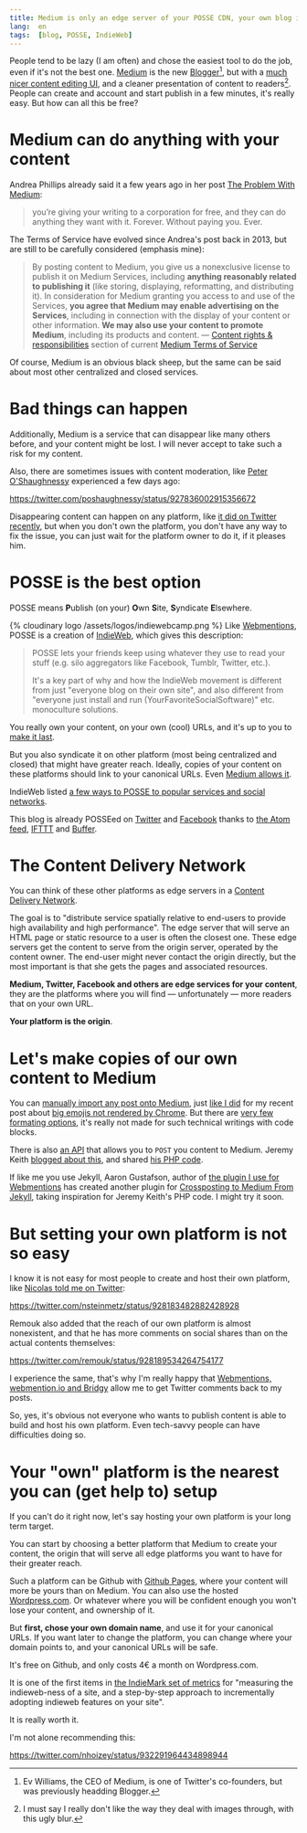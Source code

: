 ```yaml
---
title: Medium is only an edge server of your POSSE CDN, your own blog is the origin
lang:  en
tags:  [blog, POSSE, IndieWeb]
---
```


People tend to be lazy (I am often) and chose the easiest tool to do the job, even if it's not the best one. [Medium](https://medium.com/) is the new [Blogger](https://www.blogger.com/)[^ev-williams], but with a [much nicer content editing UI](https://medium.com/@ev/writing-in-medium-df8eac9f4a5e), and a cleaner presentation of content to readers[^blur]. People can create and account and start publish in a few minutes, it's really easy. But how can all this be free?

[^ev-williams]: Ev Williams, the CEO of Medium, is one of Twitter's co-founders, but was previously headding Blogger. 

[^blur]: I must say I really don't like the way they deal with images through, with this ugly blur.

# Medium can do anything with your content

Andrea Phillips already said it a few years ago in her post [The Problem With Medium](https://medium.com/@andrhia/the-problem-with-medium-336300490cbb):

> you’re giving your writing to a corporation for free, and they can do anything they want with it. Forever. Without paying you. Ever.

The Terms of Service have evolved since Andrea's post back in 2013, but are still to be carefully considered (emphasis mine):

> By posting content to Medium, you give us a nonexclusive license to publish it on Medium Services, including **anything reasonably related to publishing it** (like storing, displaying, reformatting, and distributing it). In consideration for Medium granting you access to and use of the Services, **you agree that Medium may enable advertising on the Services**, including in connection with the display of your content or other information. **We may also use your content to promote Medium**, including its products and content. — [Content rights & responsibilities](https://medium.com/policy/medium-terms-of-service-9db0094a1e0f#8c81) section of current [Medium Terms of Service](https://medium.com/policy/medium-terms-of-service-9db0094a1e0f)

Of course, Medium is an obvious black sheep, but the same can be said about most other centralized and closed services.

# Bad things can happen

Additionally, Medium is a service that can disappear like many others before, and your content might be lost. I will never accept to take such a risk for my content. 

Also, there are sometimes issues with content moderation, like [Peter O'Shaughnessy](https://twitter.com/poshaughnessy/) experienced a few days ago:

https://twitter.com/poshaughnessy/status/927836002915356672

Disappearing content can happen on any platform, like [it did on Twitter recently](https://gizmodo.com/search-for-bisexual-on-twitter-right-now-and-no-news-1820161061), but when you don't own the platform, you don't have any way to fix the issue, you can just wait for the platform owner to do it, if it pleases him.

# POSSE is the best option

POSSE means **P**ublish (on your) **O**wn **S**ite, **S**yndicate **E**lsewhere.

{% cloudinary logo /assets/logos/indiewebcamp.png %}
Like [Webmentions](/2017/07/so-long-disqus-hello-webmentions.html), POSSE is a creation of [IndieWeb](https://indieweb.org/), which gives this description:

> POSSE lets your friends keep using whatever they use to read your stuff (e.g. silo aggregators like Facebook, Tumblr, Twitter, etc.).
> 
> It's a key part of why and how the IndieWeb movement is different from just "everyone blog on their own site", and also different from "everyone just install and run (YourFavoriteSocialSoftware)" etc. monoculture solutions. 

You really own your content, on your own (cool) URLs, and it's up to you to [make it last](https://remysharp.com/2016/12/22/cool-uris-dont-change).

But you also syndicate it on other platform (most being centralized and closed) that might have greater reach. Ideally, copies of your content on these platforms should link to your canonical URLs. Even [Medium allows it](https://help.medium.com/hc/en-us/articles/217991468-SEO-and-duplicate-content).

IndieWeb listed [a few ways to POSSE to popular services and social networks](https://indieweb.org/POSSE#How_To_Implement).

This blog is already POSSEed on [Twitter](https://twitter.com/nhoizey) and [Facebook](https://www.facebook.com/nhoizey) thanks to [the Atom feed](https://nicolas-hoizey.com/atom.xml), [IFTTT](https://ifttt.com/) and [Buffer](https://buffer.com/).

# The Content Delivery Network

You can think of these other platforms as edge servers in a [Content Delivery Network](https://en.wikipedia.org/wiki/Content_delivery_network).

The goal is to "distribute service spatially relative to end-users to provide high availability and high performance". The edge server that will serve an HTML page or static resource to a user is often the closest one. These edge servers get the content to serve from the origin server, operated by the content owner. The end-user might never contact the origin directly, but the most important is that she gets the pages and associated resources.

**Medium, Twitter, Facebook and others are edge services for your content**, they are the platforms where you will find — unfortunately — more readers that on your own URL.

**Your platform is the origin**.

# Let's make copies of our own content to Medium

You can [manually import any post onto Medium](https://help.medium.com/hc/en-us/articles/214550207-Import-post), just [like I did](https://medium.com/@nhoizey/chrome-fails-showing-big-emojis-8b274d98f17b) for my recent post about [big emojis not rendered by Chrome](/2017/10/chrome-fails-showing-big-emojis.html). But there are [very few formating options](https://help.medium.com/hc/en-us/sections/115001484747-Editing-formatting), it's really not made for such technical writings with code blocks.

There is also [an API](https://github.com/Medium/medium-api-docs) that allows you to `POST` you content to Medium. Jeremy Keith [blogged about this](https://adactio.com/journal/9694), and shared [his PHP code](https://gist.github.com/adactio/c174a4a68498e30babfd).

If like me you use Jekyll, Aaron Gustafson, author of [the plugin I use for Webmentions](/2017/07/so-long-disqus-hello-webmentions.html) has created another plugin for [Crossposting to Medium From Jekyll](https://www.aaron-gustafson.com/notebook/crossposting-to-medium-from-jekyll/), taking inspiration for Jeremy Keith's PHP code. I might try it soon.

# But setting your own platform is not so easy

I know it is not easy for most people to create and host their own platform, like [Nicolas told me on Twitter](https://twitter.com/nsteinmetz/status/928183482882428928):

https://twitter.com/nsteinmetz/status/928183482882428928

Remouk also added that the reach of our own platform is almost nonexistent, and that he has more comments on social shares than on the actual contents themselves:

https://twitter.com/remouk/status/928189534264754177

I experience the same, that's why I'm really happy that [Webmentions, webmention.io and Bridgy](/2017/07/so-long-disqus-hello-webmentions.html) allow me to get Twitter comments back to my posts.

So, yes, it's obvious not everyone who wants to publish content is able to build and host his own platform. Even tech-savvy people can have difficulties doing so.

# Your "own" platform is the nearest you can (get help to) setup

If you can't do it right now, let's say hosting your own platform is your long term target.

You can start by choosing a better platform that Medium to create your content, the origin that will serve all edge platforms you want to have for their greater reach.

Such a platform can be Github with [Github Pages](https://pages.github.com/), where your content will more be yours than on Medium. You can also use the hosted [Wordpress.com](https://en.wordpress.com/). Or whatever where you will be confident enough you won't lose your content, and ownership of it.

But **first, chose your own domain name**, and use it for your canonical URLs. If you want later to change the platform, you can change where your domain points to, and your canonical URLs will be safe.

It's free on Github, and only costs 4€ a month on Wordpress.com.

It is one of the first items in [the IndieMark set of metrics](https://indieweb.org/IndieMark) for "measuring the indieweb-ness of a site, and a step-by-step approach to incrementally adopting indieweb features on your site".

It is really worth it.

I'm not alone recommending this:

https://twitter.com/nhoizey/status/932291964434898944
